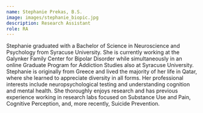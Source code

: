 ```yaml
---
name: Stephanie Prekas, B.S.
image: images/stephanie_biopic.jpg
description: Research Assistant
role: RA
---
```


Stephanie graduated with a Bachelor of Science in Neuroscience and Psychology from Syracuse University. She is currently working at the Galynker Family Center for Bipolar Disorder while simultaneously in an online Graduate Program for Addiction Studies also at Syracuse University. Stephanie is originally from Greece and lived the majority of her life in Qatar, where she learned to appreciate diversity in all forms. Her professional interests include neuropsychological testing and understanding cognition and mental health. She thoroughly enjoys research and has previous experience working in research labs focused on Substance Use and Pain, Cognitive Perception, and, more recently, Suicide Prevention. 
